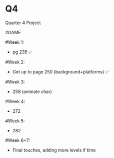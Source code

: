 # Q4
Quarter 4 Project

#GAME

#Week 1:
- pg 235 ✅

#Week 2:
- Get up to page 250 (background+platforms) ✅

#Week 3:
- 258 (animate char)

#Week 4:
- 272

#Week 5:
- 282

#Week 6+7:
- Final touches, adding more levels if time
